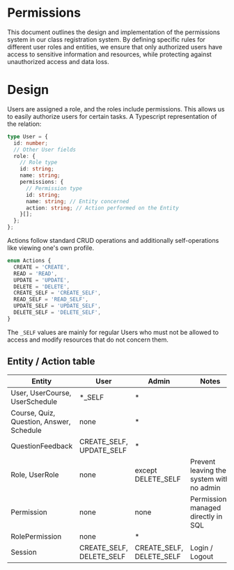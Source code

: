 # Permissions

This document outlines the design and implementation of the permissions system in our class registration system. By defining specific rules for different user roles and entities, we ensure that only authorized users have access to sensitive information and resources, while protecting against unauthorized access and data loss.

# Design

Users are assigned a role, and the roles include permissions. This allows us to easily authorize users for certain tasks. A Typescript representation of the relation:

```ts
type User = {
  id: number;
  // Other User fields
  role: {
    // Role type
    id: string;
    name: string;
    permissions: {
      // Permission type
      id: string;
      name: string; // Entity concerned
      action: string; // Action performed on the Entity
    }[];
  };
};
```

Actions follow standard CRUD operations and additionally self-operations like viewing one's own profile.

```ts
enum Actions {
  CREATE = 'CREATE',
  READ = 'READ',
  UPDATE = 'UPDATE',
  DELETE = 'DELETE',
  CREATE_SELF = 'CREATE_SELF',
  READ_SELF = 'READ_SELF',
  UPDATE_SELF = 'UPDATE_SELF',
  DELETE_SELF = 'DELETE_SELF',
}
```

The `_SELF` values are mainly for regular Users who must not be allowed to access and modify resources that do not concern them.

## Entity / Action table

| Entity                                   | User                     | Admin                    | Notes                                    |
| ---------------------------------------- | ------------------------ | ------------------------ | ---------------------------------------- |
| User, UserCourse, UserSchedule           | \*\_SELF                 | \*                       |                                          |
| Course, Quiz, Question, Answer, Schedule | none                     | \*                       |                                          |
| QuestionFeedback                         | CREATE_SELF, UPDATE_SELF | \*                       |                                          |
| Role, UserRole                           | none                     | except DELETE_SELF       | Prevent leaving the system with no admin |
| Permission                               | none                     | none                     | Permissions managed directly in SQL      |
| RolePermission                           | none                     | \*                       |                                          |
| Session                                  | CREATE_SELF, DELETE_SELF | CREATE_SELF, DELETE_SELF | Login / Logout                           |
